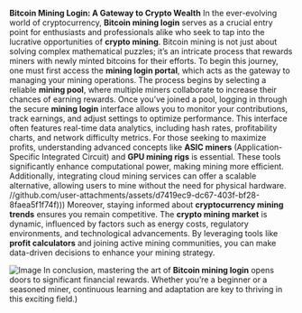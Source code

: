 **Bitcoin Mining Login: A Gateway to Crypto Wealth**
In the ever-evolving world of cryptocurrency, **Bitcoin mining login** serves as a crucial entry point for enthusiasts and professionals alike who seek to tap into the lucrative opportunities of **crypto mining**. Bitcoin mining is not just about solving complex mathematical puzzles; it’s an intricate process that rewards miners with newly minted bitcoins for their efforts. To begin this journey, one must first access the **mining login portal**, which acts as the gateway to managing your mining operations.
The process begins by selecting a reliable **mining pool**, where multiple miners collaborate to increase their chances of earning rewards. Once you’ve joined a pool, logging in through the secure **mining login** interface allows you to monitor your contributions, track earnings, and adjust settings to optimize performance. This interface often features real-time data analytics, including hash rates, profitability charts, and network difficulty metrics.
For those seeking to maximize profits, understanding advanced concepts like **ASIC miners** (Application-Specific Integrated Circuit) and **GPU mining rigs** is essential. These tools significantly enhance computational power, making mining more efficient. Additionally, integrating cloud mining services can offer a scalable alternative, allowing users to mine without the need for physical hardware.
 //github.com/user-attachments/assets/d7419ec9-dc67-403f-bf28-8faea5f1f74f)))
Moreover, staying informed about **cryptocurrency mining trends** ensures you remain competitive. The **crypto mining market** is dynamic, influenced by factors such as energy costs, regulatory environments, and technological advancements. By leveraging tools like **profit calculators** and joining active mining communities, you can make data-driven decisions to enhance your mining strategy.

![Image](https://github.com/user-attachments/assets/d7419ec9-dc67-403f-bf28-8faea5f1f74f)
In conclusion, mastering the art of **Bitcoin mining login** opens doors to significant financial rewards. Whether you’re a beginner or a seasoned miner, continuous learning and adaptation are key to thriving in this exciting field.)
